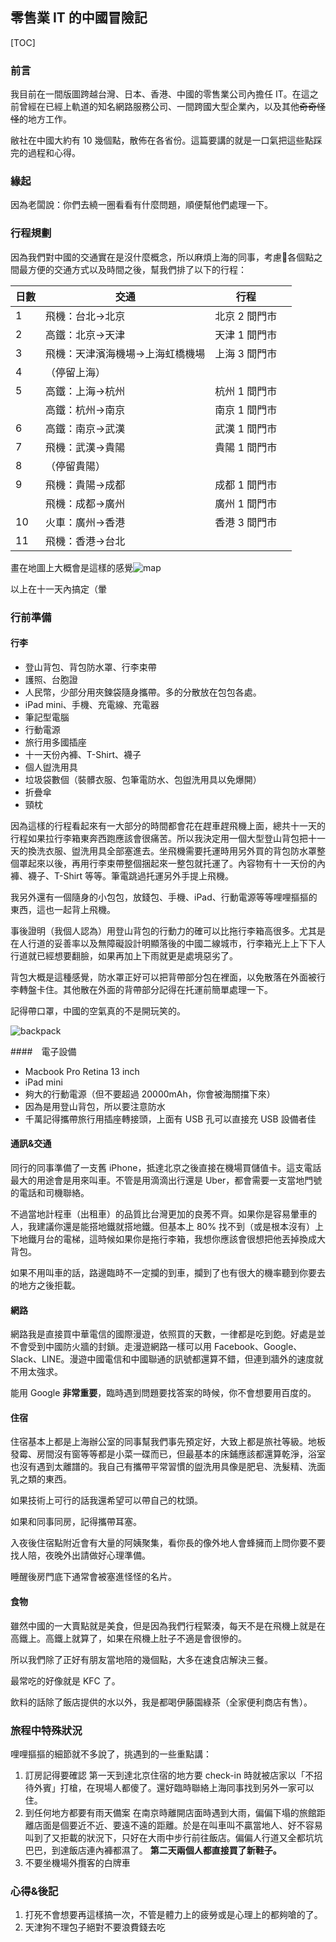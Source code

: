 ## 零售業 IT 的中國冒險記

[TOC]

### 前言

我目前在一間版圖跨越台灣、日本、香港、中國的零售業公司內擔任 IT。在這之前曾經在已經上軌道的知名網路服務公司、一間跨國大型企業內，以及其他~~奇奇怪怪~~的地方工作。

敝社在中國大約有 10 幾個點，散佈在各省份。這篇要講的就是一口氣把這些點踩完的過程和心得。

### 緣起

因為老闆說：你們去繞一圈看看有什麼問題，順便幫他們處理一下。

### 行程規劃

因為我們對中國的交通實在是沒什麼概念，所以麻煩上海的同事，考慮各個點之間最方便的交通方式以及時間之後，幫我們排了以下的行程：

| 日數   | 交通               | 行程       |      |
| ---- | ---------------- | -------- | ---- |
| 1    | 飛機：台北→北京         | 北京 2 間門市 |      |
| 2    | 高鐵：北京→天津         | 天津 1 間門市 |      |
| 3    | 飛機：天津濱海機場→上海虹橋機場 | 上海 3 間門市 |      |
| 4    | （停留上海）           |          |      |
| 5    | 高鐵：上海→杭州         | 杭州 1 間門市 |      |
|      | 高鐵：杭州→南京         | 南京 1 間門市 |      |
| 6    | 高鐵：南京→武漢         | 武漢 1 間門市 |      |
| 7    | 飛機：武漢→貴陽         | 貴陽 1 間門市 |      |
| 8    | （停留貴陽）           |          |      |
| 9    | 飛機：貴陽→成都         | 成都 1 間門市 |      |
|      | 飛機：成都→廣州         | 廣州 1 間門市 |      |
| 10   | 火車：廣州→香港         | 香港 3 間門市 |      |
| 11   | 飛機：香港→台北         |          |      |

畫在地圖上大概會是這樣的感覺![map](map.png)

以上在十一天內搞定（暈

### 行前準備

#### 行李

* 登山背包、背包防水罩、行李束帶
* 護照、台胞證
* 人民幣，少部分用夾鍊袋隨身攜帶。多的分散放在包包各處。
* iPad mini、手機、充電線、充電器
* 筆記型電腦
* 行動電源
* 旅行用多國插座
* 十一天份內褲、T-Shirt、襪子
* 個人盥洗用具
* 垃圾袋數個（裝髒衣服、包筆電防水、包盥洗用具以免爆開）
* 折疊傘
* 頸枕

因為這樣的行程看起來有一大部分的時間都會花在趕車趕飛機上面，總共十一天的行程如果拉行李箱東奔西跑應該會很痛苦。所以我決定用一個大型登山背包把十一天的換洗衣服、盥洗用具全部塞進去。坐飛機需要托運時用另外買的背包防水罩整個罩起來以後，再用行李束帶整個捆起來一整包就托運了。內容物有十一天份的內褲、襪子、T-Shirt 等等。筆電跳過托運另外手提上飛機。

我另外還有一個隨身的小包包，放錢包、手機、iPad、行動電源等等哩哩摳摳的東西，這也一起背上飛機。

事後證明（我個人認為）用登山背包的行動力的確可以比拖行李箱高很多。尤其是在人行道的妥善率以及無障礙設計明顯落後的中國二線城市，行李箱光上上下下人行道就已經想要翻臉，如果再加上下雨就更是處境惡劣了。

背包大概是這種感覺，防水罩正好可以把背帶部分包在裡面，以免散落在外面被行李轉盤卡住。其他散在外面的背帶部分記得在托運前簡單處理一下。

記得帶口罩，中國的空氣真的不是開玩笑的。

 ![backpack](backpack.jpg)

####　電子設備

* Macbook Pro Retina 13 inch
* iPad mini
* 夠大的行動電源（但不要超過 20000mAh，你會被海關擋下來）
* 因為是用登山背包，所以要注意防水
* 千萬記得攜帶旅行用插座轉接頭，上面有 USB 孔可以直接充 USB 設備者佳

#### 通訊&交通

同行的同事準備了一支舊 iPhone，抵達北京之後直接在機場買儲值卡。這支電話最大的用途會是用來叫車。不管是用滴滴出行還是 Uber，都會需要一支當地門號的電話和司機聯絡。

不過當地計程車（出租車）的品質比台灣更加的良莠不齊。如果你是容易暈車的人，我建議你還是能搭地鐵就搭地鐵。但基本上 80% 找不到（或是根本沒有）上下地鐵月台的電梯，這時候如果你是拖行李箱，我想你應該會很想把他丟掉換成大背包。

如果不用叫車的話，路邊臨時不一定攔的到車，攔到了也有很大的機率聽到你要去的地方之後拒載。

#### 網路

網路我是直接買中華電信的國際漫遊，依照買的天數，一律都是吃到飽。好處是並不會受到中國防火牆的封鎖。走漫遊網路一樣可以用 Facebook、Google、Slack、LINE。漫遊中國電信和中國聯通的訊號都還算不錯，但連到牆外的速度就不用太強求。

能用 Google **非常重要**，臨時遇到問題要找答案的時候，你不會想要用百度的。

#### 住宿

住宿基本上都是上海辦公室的同事幫我們事先預定好，大致上都是旅社等級。地板發霉、房間沒有窗等等都是小菜一碟而已，但最基本的床鋪應該都還算乾淨，浴室也沒有遇到太離譜的。我自己有攜帶平常習慣的盥洗用具像是肥皂、洗髮精、洗面乳之類的東西。

如果技術上可行的話我還希望可以帶自己的枕頭。

如果和同事同房，記得攜帶耳塞。

入夜後住宿點附近會有大量的阿姨聚集，看你長的像外地人會蜂擁而上問你要不要找人陪，夜晚外出請做好心理準備。

睡醒後房門底下通常會被塞進怪怪的名片。

#### 食物

雖然中國的一大賣點就是美食，但是因為我們行程緊湊，每天不是在飛機上就是在高鐵上。高鐵上就算了，如果在飛機上肚子不適是會很慘的。

所以我們除了正好有朋友當地陪的幾個點，大多在速食店解決三餐。

最常吃的好像就是 KFC 了。

飲料的話除了飯店提供的水以外，我是都喝伊藤園綠茶（全家便利商店有售）。

### 旅程中特殊狀況

哩哩摳摳的細節就不多說了，挑遇到的一些重點講：

1. 訂房記得要確認
   第一天到達北京住宿的地方要 check-in 時就被店家以「不招待外賓」打槍，在現場人都傻了。還好臨時聯絡上海同事找到另外一家可以住。
2. 到任何地方都要有雨天備案
   在南京時離開店面時遇到大雨，偏偏下塌的旅館距離店面是個要近不近、要遠不遠的距離。於是在叫車叫不贏當地人、好不容易叫到了又拒載的狀況下，只好在大雨中步行前往飯店。偏偏人行道又全都坑坑巴巴，到達飯店連內褲都濕了。
   **第二天兩個人都直接買了新鞋子。**
3. 不要坐機場外攬客的白牌車

### 心得&後記

1. 打死不會想要再這樣搞一次，不管是體力上的疲勞或是心理上的都夠嗆的了。
2. 天津狗不理包子絕對不要浪費錢去吃